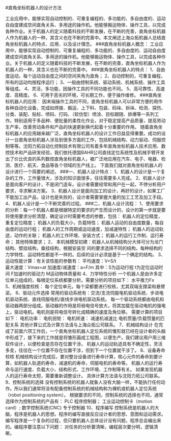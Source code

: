 <link href="http://kevinburke.bitbucket.org/markdowncss/markdown.css" rel="stylesheet"></link>
#直角坐标机器人的设计方法

工业应用中，能够实现自动控制的、可重复编程的、多功能的、多自由度的、运动自由度建成空间直角关系、多用途的操作机。他能够搬运物体、操作工具，以完成各种作业。关于机器人的定义随着科技的不断发展，在不断的完善，直角坐标机器人作为机器人的一种，其含义也在不断的完善中。本文阐述上海众拓机器人总结直角坐标机器人的特点、应用、以及设计理念。
###直角坐标机器人概念：
工业应用中，能够实现自动控制的、可重复编程的、多功能的、多自由度的、运动自由度建成空间直角关系、多用途的操作机。他能够搬运物体、操作工具，以完成各种作业。关于机器人的定义随着科技的不断发展，在不断的完善，直角坐标机器人作为机器人的一种，其含义也在不断的完善中。
###直角坐标机器人的特点：
1、自由度运动，每个运动自由度之间的空间夹角为直角；
2、自动控制的，可重复编程，所有的运动均按程序运行；
3、一般由控制系统、驱动系统、机械系统、操作工具等组成。
4、灵活，多功能，因操作工具的不同功能也不同。
5、高可靠性、高速度、高精度。
6、可用于恶劣的环境，可长期工作，便于操作维修。
###直角坐标机器人的应用：
因末端操作工具的不同，直角坐标机器人可以非常方便的用作各种自动化设备，完成如焊接、搬运、上下料、包装、码垛、拆垛、检测、探伤、分类、装配、贴标、喷码、打码、（软仿型）喷涂、目标跟随、排爆等一系列工作。特别适用于多品种、便批量的柔性化作业，对于稳定提高产品质量，提高劳动生产率，改善劳动条件和产品的快速更新换代起着十分重要的作用。
随着直角坐标机器人的应用越来越广泛，直角坐标机器人的设计工作日益显得重要。成功的设计一台直角坐标机器人涉及到很多方面的工作，包括机械结构、动力驱动、伺服控制等等。沈阳力拓自动化控制技术有限公司有着多年直角坐标机器人技术应用、数控技术和产品研发经验，我们依托德国BAHR公司直线定位系统性及机械手臂开发出了价比优良的系列数控直角坐标机器人，被广泛地应用在汽车、电子、电器、检测、医疗、航天、食品等各个领域的生产线上。
下面我们就对直角坐标机器人的设计进行一个简要的阐述。
###一、机器人设计特点：
1、机器人的设计是一个复杂的工作，工作量很大，涉及的知识面很多，往往需要多人完成。
2、机器人设计是面向客户的设计，不是闭门造车。设计者需要经常和用户在一起，不停分析用户要求，寻求解决方案。
3、机器人设计是面向加工的设计，再好的设计，如果工厂不能加工出产品，设计也是失败的，设计者需要掌握大量的加工工艺及加工手段。
4、机器人设计是一个不断完善的过程。
###二、机器人设计流程：
1、使用要求的分析：每一个机器人都是根据特定的要求的产生而设计的，设计的第一步就是要将使用要求分析清楚，确定设计时需要考虑的参数，包括：
机器人的定位精度，重复定位精度；
机器人的负载大小，负载特性；
机器人运动的自由度数量，每自由度的运动行程；
机器人的工作周期或运动速度，加减速特性；
机器人的运动轨迹，动作的关联；
机器人的工作环境、安装方式；
机器人的运行工作制、运行寿命；
其他特殊要求；
2、 本机械模型初建：机器人从机械结构分大体可分为龙门结构、壁挂结构，垂挂结构，根据安装空
间的要求选择不同的结构，每种结构的力学特性、运动特性都是不一样的。后续的设计必须是基于一个确定的结构。
3、运动性能计算：有关该性能的参数有：
平均速度：V=S/t                  
最大速度：Vmax=at
加速度/减速度：a=F/m
其中：S为运动行程
t为定位运动时间
F加速时的驱动力
M运动物体质量和
4、力学特性分析
一个机器人是由许多定位单元组成的，每根定位系统都要分析。需要分析的项目如下：
水平推力Fx  
5、机械强度校核：
每个定位单元，每个梁都要进行校核，尤其双端支撑梁和悬臂梁。
6、驱动元件选择
常用的驱动系统有：交流/支流伺服电机驱动系统、步进电机驱动系统、直线伺服电机/直线步进电机驱动系统。
每一个驱动系统都由电机和驱动器两部分组成。驱动器的作用是将弱电信号放大，将其加载在驱动电机的强电上，驱动电机。电机则是将电信号转化成精确的速度及角位移。
需要计算的项目如下：
电机功率：
电机扭矩：
电机转速：
减速机减速比
电机惯量/负载惯量的匹配关系
其他计算公式及计算方法请与上海众拓公司联系。
7、机械结构设计
在完成了前面六项工作后，一个直角坐标机器人定位系统的雏形就已经在设计者的头脑中形成了，接下来的工作就是将雏形画成工程图，以便生产。我们建议用户用三维软件设计，以便检查是否存在位置干涉。
机器人的运动轨迹具有不确定性，灵活多变，往往在一个位置不存在位置干涉，但到下一个位置就干涉了。
8、设备寿命校核
机械结构设计完成后，要对整台设备进行寿命计算，核心元件的寿命到要计算，如机器人轨道的寿命，减速机的寿命，伺服电机的寿命等。
机器人的运行寿命与运行速度、负载大小、结构形式、工作环境、工作制等有关。
如果发现机器人的运行寿命太短，需要重新调整设计。
具体计算方法请与沈阳力拓公司联系。
9、控制系统的选择
没有控制系统的机器人就象人没有大脑一样，不能执行任何动作。所以我们通常将没有配备控制系统的机械结构称为裸机或机器人定位系统（robot positioning system）。
根据要求的不同，控制系统的选择也不同，通常选择作为控制系统的产品有：
PLC 程序控制器；
工业运动控制卡（motion card）;
数字控制系统(CNC)
专于控制器
10、程序编写
控制系统是机器人的大脑，程序是机器人的思想。程序的编写直接反应设计者的思想、意图和运动需求。
编写程序是一个复杂的过程，但只要机器人总体设计没有问题，程序总会编出来的。编程序要注意以下问题：
对任务的分析要清晰，编程层次要分明，逻辑清晰。

